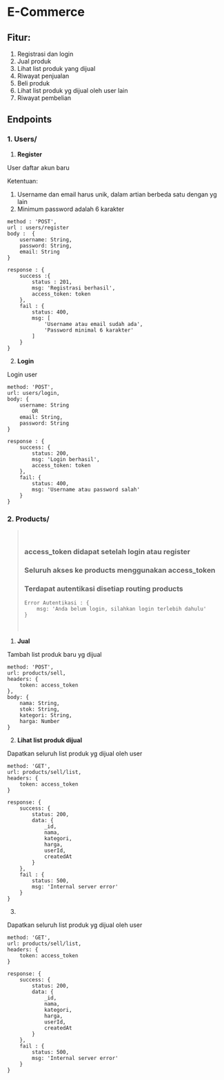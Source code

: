 # E-Commerce

## Fitur: 
  1. Registrasi dan login
  2. Jual produk
  3. Lihat list produk yang dijual
  4. Riwayat penjualan
  5. Beli produk
  6. Lihat list produk yg dijual oleh user lain
  7. Riwayat pembelian 

## Endpoints  
### 1. Users/

1. <b>Register</b>

User daftar akun baru

Ketentuan:
1. Username dan email harus unik, dalam artian berbeda satu dengan yg lain
2. Minimum password adalah 6 karakter

``` 
method : 'POST',
url : users/register
body :  { 
    username: String, 
    password: String, 
    email: String 
}

response : {
    success :{
        status : 201,
        msg: 'Registrasi berhasil',
        access_token: token
    },
    fail : {
        status: 400,
        msg: [
            'Username atau email sudah ada',
            'Password minimal 6 karakter'
        ]
    }
}
```

2. <b>Login</b>

Login user

```
method: 'POST',
url: users/login,
body: {
    username: String
        OR
    email: String,
    password: String
}

response : {
    success: {
        status: 200,
        msg: 'Login berhasil',
        access_token: token
    },
    fail: {
        status: 400,
        msg: 'Username atau password salah'
    }
}
```

### 2. Products/

> &nbsp;
> ### <b>access_token didapat setelah login atau register</b>
> ### Seluruh akses ke products menggunakan access_token
> ### Terdapat autentikasi disetiap routing products
> ```
> Error Autentikasi : {
>     msg: 'Anda belum login, silahkan login terlebih dahulu'
> }
> ```
> &nbsp;

1. <b>Jual</b>

Tambah list produk baru yg dijual

```
method: 'POST',
url: products/sell,
headers: {
    token: access_token
},
body: {
    nama: String,
    stok: String,
    kategori: String,
    harga: Number 
}
```

2. <b>Lihat list produk dijual</b>

Dapatkan seluruh list produk yg dijual oleh user

```
method: 'GET',
url: products/sell/list,
headers: {
    token: access_token
}

response: {
    success: {
        status: 200,
        data: {
            _id,
            nama,
            kategori,
            harga,
            userId,
            createdAt       
        }
    },
    fail : {
        status: 500,
        msg: 'Internal server error'
    }
}
```

3. <b></b>

Dapatkan seluruh list produk yg dijual oleh user

```
method: 'GET',
url: products/sell/list,
headers: {
    token: access_token
}

response: {
    success: {
        status: 200,
        data: {
            _id,
            nama,
            kategori,
            harga,
            userId,
            createdAt       
        }
    },
    fail : {
        status: 500,
        msg: 'Internal server error'
    }
}
```